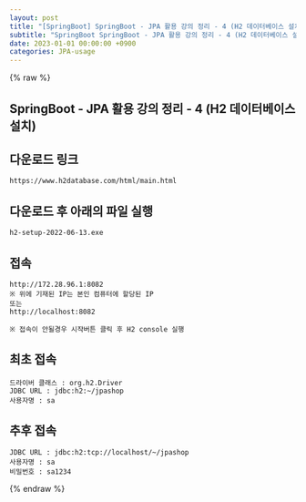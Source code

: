 ```yaml
---
layout: post
title: "[SpringBoot] SpringBoot - JPA 활용 강의 정리 - 4 (H2 데이터베이스 설치)"
subtitle: "SpringBoot SpringBoot - JPA 활용 강의 정리 - 4 (H2 데이터베이스 설치)"
date: 2023-01-01 00:00:00 +0900
categories: JPA-usage
---
```

{% raw %}
## SpringBoot - JPA 활용 강의 정리 - 4 (H2 데이터베이스 설치)  
  
## 다운로드 링크  
	https://www.h2database.com/html/main.html  
  
## 다운로드 후 아래의 파일 실행  
	h2-setup-2022-06-13.exe  
  
## 접속  
	http://172.28.96.1:8082  
	※ 위에 기재된 IP는 본인 컴퓨터에 할당된 IP  
	또는  
	http://localhost:8082  
  
	※ 접속이 안될경우 시작버튼 클릭 후 H2 console 실행  
  
## 최초 접속  
  
	드라이버 클래스 : org.h2.Driver  
	JDBC URL : jdbc:h2:~/jpashop  
	사용자명 : sa  
  
## 추후 접속  
	JDBC URL : jdbc:h2:tcp://localhost/~/jpashop  
	사용자명 : sa  
	비밀번호 : sa1234  

{% endraw %}
